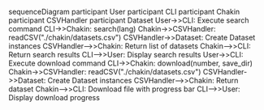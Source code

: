 sequenceDiagram
    participant User
    participant CLI
    participant Chakin
    participant CSVHandler
    participant Dataset
    User->>CLI: Execute search command
    CLI->>Chakin: search(lang)
    Chakin->>CSVHandler: readCSV("./chakin/datasets.csv")
    CSVHandler->>Dataset: Create Dataset instances
    CSVHandler-->>Chakin: Return list of datasets
    Chakin-->>CLI: Return search results
    CLI-->>User: Display search results
    User->>CLI: Execute download command
    CLI->>Chakin: download(number, save_dir)
    Chakin->>CSVHandler: readCSV("./chakin/datasets.csv")
    CSVHandler->>Dataset: Create Dataset instances
    CSVHandler-->>Chakin: Return dataset
    Chakin-->>CLI: Download file with progress bar
    CLI-->>User: Display download progress